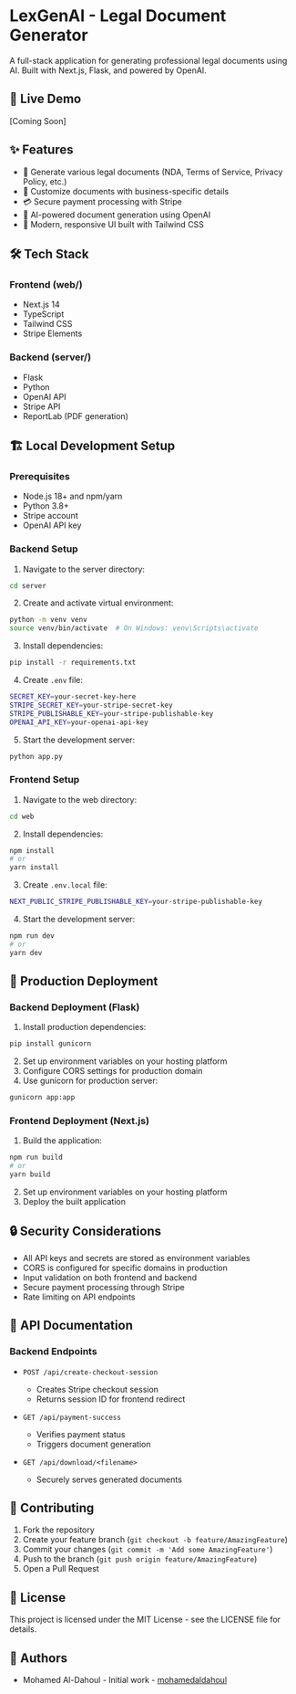 # LexGenAI - Legal Document Generator

A full-stack application for generating professional legal documents using AI. Built with Next.js, Flask, and powered by OpenAI.

## 🚀 Live Demo
[Coming Soon]

## ✨ Features

- 📄 Generate various legal documents (NDA, Terms of Service, Privacy Policy, etc.)
- 🎯 Customize documents with business-specific details
- 💳 Secure payment processing with Stripe
- 🤖 AI-powered document generation using OpenAI
- 📱 Modern, responsive UI built with Tailwind CSS

## 🛠️ Tech Stack

### Frontend (web/)
- Next.js 14
- TypeScript
- Tailwind CSS
- Stripe Elements

### Backend (server/)
- Flask
- Python
- OpenAI API
- Stripe API
- ReportLab (PDF generation)

## 🏗️ Local Development Setup

### Prerequisites
- Node.js 18+ and npm/yarn
- Python 3.8+
- Stripe account
- OpenAI API key

### Backend Setup

1. Navigate to the server directory:
```bash
cd server
```

2. Create and activate virtual environment:
```bash
python -m venv venv
source venv/bin/activate  # On Windows: venv\Scripts\activate
```

3. Install dependencies:
```bash
pip install -r requirements.txt
```

4. Create `.env` file:
```bash
SECRET_KEY=your-secret-key-here
STRIPE_SECRET_KEY=your-stripe-secret-key
STRIPE_PUBLISHABLE_KEY=your-stripe-publishable-key
OPENAI_API_KEY=your-openai-api-key
```

5. Start the development server:
```bash
python app.py
```

### Frontend Setup

1. Navigate to the web directory:
```bash
cd web
```

2. Install dependencies:
```bash
npm install
# or
yarn install
```

3. Create `.env.local` file:
```bash
NEXT_PUBLIC_STRIPE_PUBLISHABLE_KEY=your-stripe-publishable-key
```

4. Start the development server:
```bash
npm run dev
# or
yarn dev
```

## 🚀 Production Deployment

### Backend Deployment (Flask)
1. Install production dependencies:
```bash
pip install gunicorn
```

2. Set up environment variables on your hosting platform
3. Configure CORS settings for production domain
4. Use gunicorn for production server:
```bash
gunicorn app:app
```

### Frontend Deployment (Next.js)
1. Build the application:
```bash
npm run build
# or
yarn build
```

2. Set up environment variables on your hosting platform
3. Deploy the built application

## 🔒 Security Considerations

- All API keys and secrets are stored as environment variables
- CORS is configured for specific domains in production
- Input validation on both frontend and backend
- Secure payment processing through Stripe
- Rate limiting on API endpoints

## 📝 API Documentation

### Backend Endpoints

- `POST /api/create-checkout-session`
  - Creates Stripe checkout session
  - Returns session ID for frontend redirect

- `GET /api/payment-success`
  - Verifies payment status
  - Triggers document generation

- `GET /api/download/<filename>`
  - Securely serves generated documents

## 🤝 Contributing

1. Fork the repository
2. Create your feature branch (`git checkout -b feature/AmazingFeature`)
3. Commit your changes (`git commit -m 'Add some AmazingFeature'`)
4. Push to the branch (`git push origin feature/AmazingFeature`)
5. Open a Pull Request

## 📄 License

This project is licensed under the MIT License - see the LICENSE file for details.

## 👥 Authors

- Mohamed Al-Dahoul - Initial work - [mohamedaldahoul](https://github.com/mohamedaldahoul) 